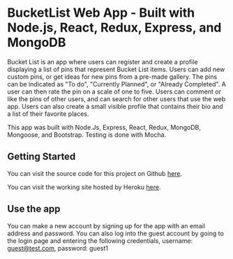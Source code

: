 


# BucketList Web App - Built with Node.js, React, Redux, Express, and MongoDB

Bucket List is an app where users can register and create a profile displaying a list of pins that represent Bucket List items. Users can add new custom pins, or get ideas for new pins from a pre-made gallery. The pins can be indicated as "To do", "Currently Planned", or "Already Completed". A user can then rate the pin on a scale of one to five. Users can comment or like the pins of other users, and can search for other users that use the web app. Users can also create a small visible profile that contains their bio and a list of their favorite places.

This app was built with Node.Js, Express, React, Redux, MongoDB, Mongoose, and Bootstrap. Testing is done with Mocha.

## Getting Started

You can visit the source code for this project on Github [here](https://github.com/davidcarmel92/bucket-list).

You can visit the working site hosted by Heroku [here](https://bucket-list-mern.herokuapp.com).

## Use the app

You can make a new account by signing up for the app with an email address and password. You can also log into the guest account by going to the login page and entering the following credentials, username: guest@test.com, password: guest1
